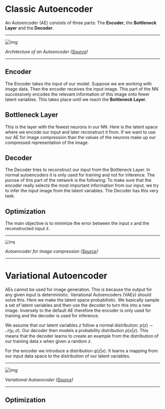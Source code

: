 # Classic Autoencoder

An Autoencoder (AE) consists of three parts: The **Encoder**, the **Bottleneck Layer** and the **Decoder**.

---

![img](https://www.researchgate.net/publication/352703131/figure/fig2/AS:1038132996763648@1624521602141/An-example-autoencoder-model-architecture-with-symmetrical-encoder-and-decoder-networks.ppm)

*Architecture of an Autoencoder ([Source](https://www.mdpi.com/1424-8220/21/13/4294))*

---

## Encoder

The Encoder takes the input of our model. Suppose we are working with image data. Then the encoder receives the input image. This part of the NN successively encodes the relevant information of this image onto fewer latent variables. This takes place until we reach the **Bottleneck Layer**.

## Bottleneck Layer

 This is the layer with the fewest neurons in our NN. Here is the latent space where we encode our input and later reconstruct it from. If we want to use our AE for image compression than the values of the neurons make up our compressed representation of the image. 

## Decoder

The Decoder tries to reconstruct our input from the Bottleneck Layer. In normal autoencoders it is only used for training and not for inference. The purose of this part of the network is the following: To make sure that the encoder really selects the most important information from our input, we try to infer the input image from the latent variables. The Decoder has this very task.

## Optimization

The main objective is to minimize the error between the input $x$ and the reconstructed input $\hat{x}$​.

---

<img src="https://www.researchgate.net/profile/Noam-Koenigstein-4/publication/339945889/figure/fig1/AS:869554846695424@1584329439701/An-autoencoder-example-The-input-image-is-encoded-to-a-compressed-representation-and.ppm" alt="img" style="zoom: 80%;" />

*Autoencoder for image compression ([Source](https://www.researchgate.net/publication/339945889_Autoencoders))*

---

# Variational Autoencoder

AEs cannot be used for image generation. This is because the output for any given input is deterministic. Variational Autoencoders (VAEs) should solve this. Here we make the latent space probabilistic. We basically sample a set of latent variables and then use the decoder to turn this into a new image. Inversely to the default AE therefore the encoder is only used for training and the decoder is used for inference.

We assume that our latent variables $z$ follow a normal distribution: $p(z) \sim \mathcal{N}(\mu,\sigma)$. Our decoder then models a probability distribution $p(x|z)$. This means that the decoder learns to create an example from the distribution of our training data $x$ when given a random $z$.

For the encoder we introduce a distribution $q(z|x)$​. It learns a mapping from our input data space to the distribution of our latent variables.

---

![img](https://www.mdpi.com/diagnostics/diagnostics-12-02569/article_deploy/html/images/diagnostics-12-02569-g001.png)

*Variational Autoencoder ([Source](https://www.mdpi.com/2075-4418/12/11/2569))*

---

## Optimization
